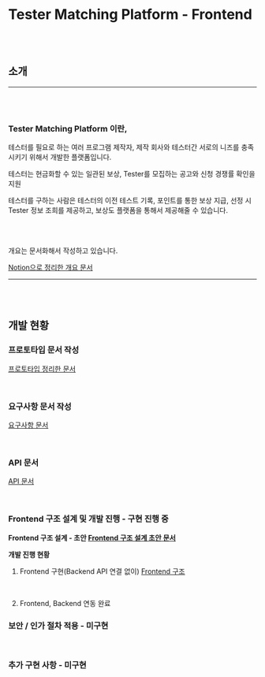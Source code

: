 # Tester Matching Platform - Frontend
<br>
<br>

## 소개

---

<br>
<br>

### Tester Matching Platform 이란,

테스터를 필요로 하는 여러 프로그램 제작자, 제작 회사와 테스터간 서로의 니즈를 충족시키기 위해서 개발한 플랫폼입니다.

테스터는 현금화할 수 있는 일관된 보상, Tester를 모집하는 공고와 신청 경쟁률 확인을 지원

테스터를 구하는 사람은 테스터의 이전 테스트 기록, 포인트를 통한 보상 지급, 선정 시 Tester 정보 조희를 제공하고, 보상도 플랫폼을 통해서 제공해줄 수 있습니다.

<br>
<br>

개요는 문서화해서 작성하고 있습니다.

[Notion으로 정리한 개요 문서](https://www.notion.so/kukjun/6378aad79254427b9b95f8a842eb17bc)

---

<br>
<br>

## 개발 현황

### 프로토타입 문서 작성

[프로토타입 정리한 문서](https://www.notion.so/kukjun/Prototype-f491e6edd8c04ffaa56b3872a3248536)

<br>

### 요구사항 문서 작성

[요구사항 문서](https://www.notion.so/kukjun/d696548da742483a9dec0fed9951900f)

<br>

### API 문서

[API 문서](https://www.notion.so/kukjun/API-ac017f3405604a1ca63614e471f9db14)

<br>


### Frontend 구조 설계 및 개발 진행 - 구현 진행 중


**Frontend 구조 설계 - 초안 [Frontend 구조 설계 초안 문서](https://kukjun.notion.site/Frontend-fa27b85427844107ad7eb75d2aae8116)**

**개발 진행 현황**
1. Frontend 구현(Backend API 연결 없이) [Frontend 구조](https://www.notion.so/kukjun/Frontend-UI-c7c736c484b742e9bfa10b2628b1ad9e)

<br>

2. Frontend, Backend 연동 완료

### 보안 / 인가 절차 적용 - 미구현

<br>

### 추가 구현 사항 - 미구현
